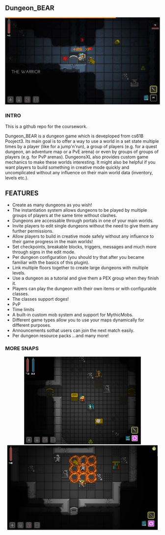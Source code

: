 ## Dungeon_BEAR
<img src="images/1.jpg" width="560" alt="upground">

### INTRO
This is a github repo for the coursework.

Dungeon_BEAR is a dungeon game which is deveploped from cs61B Pooject3. Its main goal is to offer a way to use a world in a set state multiple times by a player (like for a jump'n'run), a group of players (e.g. for a quest dungeon, an adventure map or a PvE arena) or even by groups of groups of players (e.g. for PvP arenas). DungeonsXL also provides custom game mechanics to make these worlds interesting. It might also be helpful if you want players to build something in creative mode quickly and uncomplicated without any influence on their main world data (inventory, levels etc.).

## FEATURES 
- Create as many dungeons as you wish!
- The instantiation system allows dungeons to be played by multiple groups of players at the same time without clashes.
- Dungeons are accessable through portals in one of your main worlds. 
- Invite players to edit single dungeons without the need to give them any further permissions. 
- Allow players to build in creative mode safely without any influence to their game progress in the main worlds!
- Set checkpoints, breakable blocks, triggers, messages and much more through signs in the edit mode. 
- Per dungeon configuration (you should try that after you became familiar with the basics of this plugin). 
- Link multiple floors together to create large dungeons with multiple levels. 
- Use a dungeon as a tutorial and give them a PEX group when they finish it.
- Players can play the dungeon with their own items or with configurable classes.
- The classes support doges!
- PvP
- Time limits
- A built-in custom mob system and support for MythicMobs. 
- Different game types allow you to use your maps dynamically for different purposes. 
- Announcements sothat users can join the next match easily. 
- Per dungeon resource packs
...and many more!

### MORE SNAPS

    
<p align="center">
      <img src="images/ipad_rackan.png" width="380" alt="upground">
     <img src="images/ss_fe4257306889594164db0523a9ef7406ddc17e64.1920x1080.jpg" width="490" alt="upground">

   
</p>
